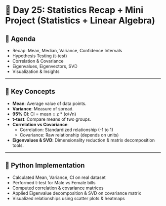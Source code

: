 # 📘 Day 25: Statistics Recap + Mini Project (Statistics + Linear Algebra)

## 📌 Agenda  
- Recap: Mean, Median, Variance, Confidence Intervals  
- Hypothesis Testing (t-test)  
- Correlation & Covariance  
- Eigenvalues, Eigenvectors, SVD  
- Visualization & Insights  

---

## 🧾 Key Concepts  

- **Mean**: Average value of data points.  
- **Variance**: Measure of spread.  
- **95% CI**: CI = mean ± z * (σ/√n)  
- **t-test**: Compare means of two groups.  
- **Correlation vs Covariance**:  
  - Correlation: Standardized relationship (-1 to 1)  
  - Covariance: Raw relationship (depends on units)  
- **Eigenvalues & SVD**: Dimensionality reduction & matrix decomposition tools.  

---

## 🐍 Python Implementation  
- Calculated Mean, Variance, CI on real dataset  
- Performed t-test for Male vs Female bills  
- Computed correlation & covariance matrices  
- Applied Eigenvalue decomposition & SVD on covariance matrix  
- Visualized relationships using scatter plots & heatmaps  
